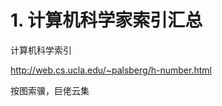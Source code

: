 # 1. 计算机科学家索引汇总








计算机科学索引



http://web.cs.ucla.edu/~palsberg/h-number.html











按图索骥，巨佬云集












